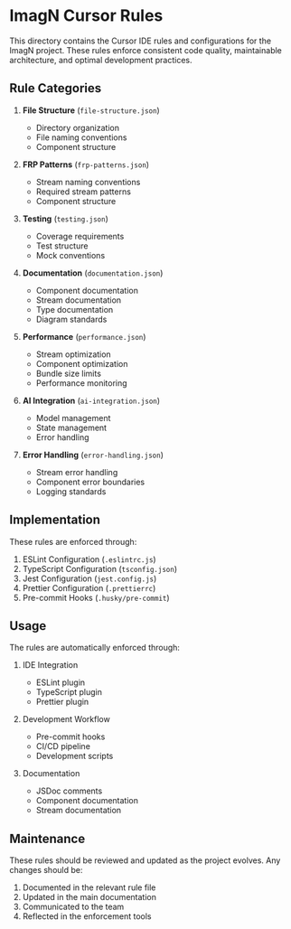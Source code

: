 # ImagN Cursor Rules

This directory contains the Cursor IDE rules and configurations for the ImagN project. These rules enforce consistent code quality, maintainable architecture, and optimal development practices.

## Rule Categories

1. **File Structure** (`file-structure.json`)
   - Directory organization
   - File naming conventions
   - Component structure

2. **FRP Patterns** (`frp-patterns.json`)
   - Stream naming conventions
   - Required stream patterns
   - Component structure

3. **Testing** (`testing.json`)
   - Coverage requirements
   - Test structure
   - Mock conventions

4. **Documentation** (`documentation.json`)
   - Component documentation
   - Stream documentation
   - Type documentation
   - Diagram standards

5. **Performance** (`performance.json`)
   - Stream optimization
   - Component optimization
   - Bundle size limits
   - Performance monitoring

6. **AI Integration** (`ai-integration.json`)
   - Model management
   - State management
   - Error handling

7. **Error Handling** (`error-handling.json`)
   - Stream error handling
   - Component error boundaries
   - Logging standards

## Implementation

These rules are enforced through:

1. ESLint Configuration (`.eslintrc.js`)
2. TypeScript Configuration (`tsconfig.json`)
3. Jest Configuration (`jest.config.js`)
4. Prettier Configuration (`.prettierrc`)
5. Pre-commit Hooks (`.husky/pre-commit`)

## Usage

The rules are automatically enforced through:

1. IDE Integration
   - ESLint plugin
   - TypeScript plugin
   - Prettier plugin

2. Development Workflow
   - Pre-commit hooks
   - CI/CD pipeline
   - Development scripts

3. Documentation
   - JSDoc comments
   - Component documentation
   - Stream documentation

## Maintenance

These rules should be reviewed and updated as the project evolves. Any changes should be:

1. Documented in the relevant rule file
2. Updated in the main documentation
3. Communicated to the team
4. Reflected in the enforcement tools 
